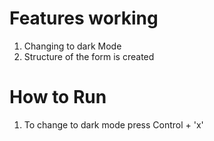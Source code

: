 # Features working

1. Changing to dark Mode
2. Structure of the form is created

# How to Run

1. To change to dark mode press Control + 'x'